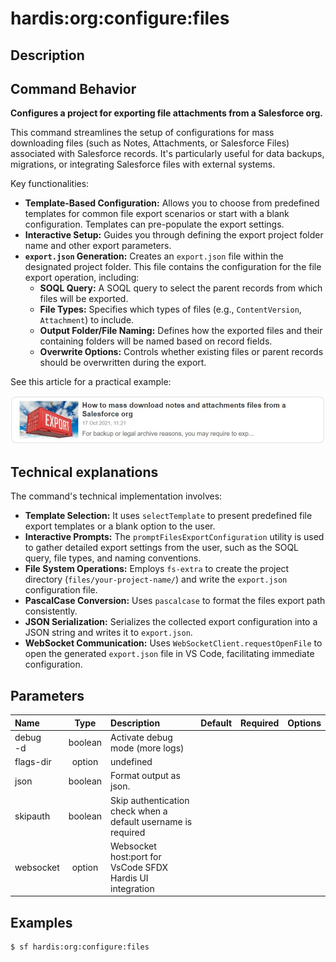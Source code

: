 <!-- This file has been generated with command 'sf hardis:doc:plugin:generate'. Please do not update it manually or it may be overwritten -->
# hardis:org:configure:files

## Description


## Command Behavior

**Configures a project for exporting file attachments from a Salesforce org.**

This command streamlines the setup of configurations for mass downloading files (such as Notes, Attachments, or Salesforce Files) associated with Salesforce records. It's particularly useful for data backups, migrations, or integrating Salesforce files with external systems.

Key functionalities:

- **Template-Based Configuration:** Allows you to choose from predefined templates for common file export scenarios or start with a blank configuration. Templates can pre-populate the export settings.
- **Interactive Setup:** Guides you through defining the export project folder name and other export parameters.
- **`export.json` Generation:** Creates an `export.json` file within the designated project folder. This file contains the configuration for the file export operation, including:
  - **SOQL Query:** A SOQL query to select the parent records from which files will be exported.
  - **File Types:** Specifies which types of files (e.g., `ContentVersion`, `Attachment`) to include.
  - **Output Folder/File Naming:** Defines how the exported files and their containing folders will be named based on record fields.
  - **Overwrite Options:** Controls whether existing files or parent records should be overwritten during the export.

See this article for a practical example:

[![How to mass download notes and attachments files from a Salesforce org](https://github.com/hardisgroupcom/sfdx-hardis/raw/main/docs/assets/images/article-mass-download.jpg)](https://nicolas.vuillamy.fr/how-to-mass-download-notes-and-attachments-files-from-a-salesforce-org-83a028824afd)

## Technical explanations

The command's technical implementation involves:

- **Template Selection:** It uses `selectTemplate` to present predefined file export templates or a blank option to the user.
- **Interactive Prompts:** The `promptFilesExportConfiguration` utility is used to gather detailed export settings from the user, such as the SOQL query, file types, and naming conventions.
- **File System Operations:** Employs `fs-extra` to create the project directory (`files/your-project-name/`) and write the `export.json` configuration file.
- **PascalCase Conversion:** Uses `pascalcase` to format the files export path consistently.
- **JSON Serialization:** Serializes the collected export configuration into a JSON string and writes it to `export.json`.
- **WebSocket Communication:** Uses `WebSocketClient.requestOpenFile` to open the generated `export.json` file in VS Code, facilitating immediate configuration.


## Parameters

|Name|Type|Description|Default|Required|Options|
|:---|:--:|:----------|:-----:|:------:|:-----:|
|debug<br/>-d|boolean|Activate debug mode (more logs)||||
|flags-dir|option|undefined||||
|json|boolean|Format output as json.||||
|skipauth|boolean|Skip authentication check when a default username is required||||
|websocket|option|Websocket host:port for VsCode SFDX Hardis UI integration||||

## Examples

```shell
$ sf hardis:org:configure:files
```


